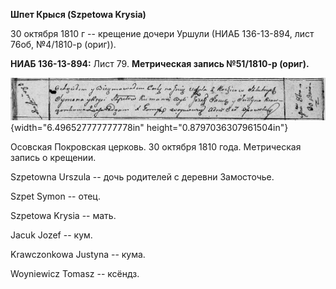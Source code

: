 **Шпет Крыся (Szpetowa Krysia)**

30 октября 1810 г -- крещение дочери Уршули (НИАБ 136-13-894, лист 76об,
№4/1810-р (ориг)).

**НИАБ 136-13-894:** Лист 79. **Метрическая запись №51/1810-р (ориг).**

![](./media/e1e103b9755cb7f4cffeecbbd976c13f44251a35.png){width="6.496527777777778in"
height="0.8797036307961504in"}

Осовская Покровская церковь. 30 октября 1810 года. Метрическая запись о
крещении.

Szpetowna Urszula -- дочь родителей с деревни Замосточье.

Szpet Symon -- отец.

Szpetowa Krysia -- мать.

Jacuk Jozef -- кум.

Krawczonkowa Justyna -- кума.

Woyniewicz Tomasz -- ксёндз.
